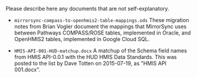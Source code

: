 Please describe here any documents that are not self-explanatory.

* `mirrorsync-compass-to-openhmis2-table-mappings.ods`
  These migration notes from Brian Vogler document the mappings that
  MirrorSync uses between Pathways COMPASS/ROSE tables, implemented in
  Oracle, and OpenHMIS2 tables, implemented in Google Cloud SQL.

* `HMIS-API-001-HUD-matchup.docx`
  A matchup of the Schema field names from HMIS API-0.0.1 with the HUD
  HMIS Data Standards.  This was posted to the list by Dave Totten on
  2015-07-19, as "HMIS API 001.docx".
